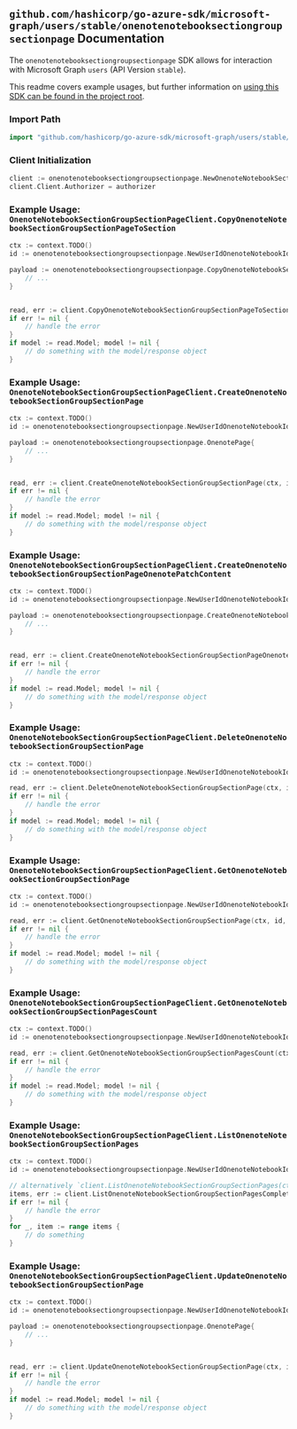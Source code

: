 
## `github.com/hashicorp/go-azure-sdk/microsoft-graph/users/stable/onenotenotebooksectiongroupsectionpage` Documentation

The `onenotenotebooksectiongroupsectionpage` SDK allows for interaction with Microsoft Graph `users` (API Version `stable`).

This readme covers example usages, but further information on [using this SDK can be found in the project root](https://github.com/hashicorp/go-azure-sdk/tree/main/docs).

### Import Path

```go
import "github.com/hashicorp/go-azure-sdk/microsoft-graph/users/stable/onenotenotebooksectiongroupsectionpage"
```


### Client Initialization

```go
client := onenotenotebooksectiongroupsectionpage.NewOnenoteNotebookSectionGroupSectionPageClientWithBaseURI("https://graph.microsoft.com")
client.Client.Authorizer = authorizer
```


### Example Usage: `OnenoteNotebookSectionGroupSectionPageClient.CopyOnenoteNotebookSectionGroupSectionPageToSection`

```go
ctx := context.TODO()
id := onenotenotebooksectiongroupsectionpage.NewUserIdOnenoteNotebookIdSectionGroupIdSectionIdPageID("userId", "notebookId", "sectionGroupId", "onenoteSectionId", "onenotePageId")

payload := onenotenotebooksectiongroupsectionpage.CopyOnenoteNotebookSectionGroupSectionPageToSectionRequest{
	// ...
}


read, err := client.CopyOnenoteNotebookSectionGroupSectionPageToSection(ctx, id, payload, onenotenotebooksectiongroupsectionpage.DefaultCopyOnenoteNotebookSectionGroupSectionPageToSectionOperationOptions())
if err != nil {
	// handle the error
}
if model := read.Model; model != nil {
	// do something with the model/response object
}
```


### Example Usage: `OnenoteNotebookSectionGroupSectionPageClient.CreateOnenoteNotebookSectionGroupSectionPage`

```go
ctx := context.TODO()
id := onenotenotebooksectiongroupsectionpage.NewUserIdOnenoteNotebookIdSectionGroupIdSectionID("userId", "notebookId", "sectionGroupId", "onenoteSectionId")

payload := onenotenotebooksectiongroupsectionpage.OnenotePage{
	// ...
}


read, err := client.CreateOnenoteNotebookSectionGroupSectionPage(ctx, id, payload, onenotenotebooksectiongroupsectionpage.DefaultCreateOnenoteNotebookSectionGroupSectionPageOperationOptions())
if err != nil {
	// handle the error
}
if model := read.Model; model != nil {
	// do something with the model/response object
}
```


### Example Usage: `OnenoteNotebookSectionGroupSectionPageClient.CreateOnenoteNotebookSectionGroupSectionPageOnenotePatchContent`

```go
ctx := context.TODO()
id := onenotenotebooksectiongroupsectionpage.NewUserIdOnenoteNotebookIdSectionGroupIdSectionIdPageID("userId", "notebookId", "sectionGroupId", "onenoteSectionId", "onenotePageId")

payload := onenotenotebooksectiongroupsectionpage.CreateOnenoteNotebookSectionGroupSectionPageOnenotePatchContentRequest{
	// ...
}


read, err := client.CreateOnenoteNotebookSectionGroupSectionPageOnenotePatchContent(ctx, id, payload, onenotenotebooksectiongroupsectionpage.DefaultCreateOnenoteNotebookSectionGroupSectionPageOnenotePatchContentOperationOptions())
if err != nil {
	// handle the error
}
if model := read.Model; model != nil {
	// do something with the model/response object
}
```


### Example Usage: `OnenoteNotebookSectionGroupSectionPageClient.DeleteOnenoteNotebookSectionGroupSectionPage`

```go
ctx := context.TODO()
id := onenotenotebooksectiongroupsectionpage.NewUserIdOnenoteNotebookIdSectionGroupIdSectionIdPageID("userId", "notebookId", "sectionGroupId", "onenoteSectionId", "onenotePageId")

read, err := client.DeleteOnenoteNotebookSectionGroupSectionPage(ctx, id, onenotenotebooksectiongroupsectionpage.DefaultDeleteOnenoteNotebookSectionGroupSectionPageOperationOptions())
if err != nil {
	// handle the error
}
if model := read.Model; model != nil {
	// do something with the model/response object
}
```


### Example Usage: `OnenoteNotebookSectionGroupSectionPageClient.GetOnenoteNotebookSectionGroupSectionPage`

```go
ctx := context.TODO()
id := onenotenotebooksectiongroupsectionpage.NewUserIdOnenoteNotebookIdSectionGroupIdSectionIdPageID("userId", "notebookId", "sectionGroupId", "onenoteSectionId", "onenotePageId")

read, err := client.GetOnenoteNotebookSectionGroupSectionPage(ctx, id, onenotenotebooksectiongroupsectionpage.DefaultGetOnenoteNotebookSectionGroupSectionPageOperationOptions())
if err != nil {
	// handle the error
}
if model := read.Model; model != nil {
	// do something with the model/response object
}
```


### Example Usage: `OnenoteNotebookSectionGroupSectionPageClient.GetOnenoteNotebookSectionGroupSectionPagesCount`

```go
ctx := context.TODO()
id := onenotenotebooksectiongroupsectionpage.NewUserIdOnenoteNotebookIdSectionGroupIdSectionID("userId", "notebookId", "sectionGroupId", "onenoteSectionId")

read, err := client.GetOnenoteNotebookSectionGroupSectionPagesCount(ctx, id, onenotenotebooksectiongroupsectionpage.DefaultGetOnenoteNotebookSectionGroupSectionPagesCountOperationOptions())
if err != nil {
	// handle the error
}
if model := read.Model; model != nil {
	// do something with the model/response object
}
```


### Example Usage: `OnenoteNotebookSectionGroupSectionPageClient.ListOnenoteNotebookSectionGroupSectionPages`

```go
ctx := context.TODO()
id := onenotenotebooksectiongroupsectionpage.NewUserIdOnenoteNotebookIdSectionGroupIdSectionID("userId", "notebookId", "sectionGroupId", "onenoteSectionId")

// alternatively `client.ListOnenoteNotebookSectionGroupSectionPages(ctx, id, onenotenotebooksectiongroupsectionpage.DefaultListOnenoteNotebookSectionGroupSectionPagesOperationOptions())` can be used to do batched pagination
items, err := client.ListOnenoteNotebookSectionGroupSectionPagesComplete(ctx, id, onenotenotebooksectiongroupsectionpage.DefaultListOnenoteNotebookSectionGroupSectionPagesOperationOptions())
if err != nil {
	// handle the error
}
for _, item := range items {
	// do something
}
```


### Example Usage: `OnenoteNotebookSectionGroupSectionPageClient.UpdateOnenoteNotebookSectionGroupSectionPage`

```go
ctx := context.TODO()
id := onenotenotebooksectiongroupsectionpage.NewUserIdOnenoteNotebookIdSectionGroupIdSectionIdPageID("userId", "notebookId", "sectionGroupId", "onenoteSectionId", "onenotePageId")

payload := onenotenotebooksectiongroupsectionpage.OnenotePage{
	// ...
}


read, err := client.UpdateOnenoteNotebookSectionGroupSectionPage(ctx, id, payload, onenotenotebooksectiongroupsectionpage.DefaultUpdateOnenoteNotebookSectionGroupSectionPageOperationOptions())
if err != nil {
	// handle the error
}
if model := read.Model; model != nil {
	// do something with the model/response object
}
```
